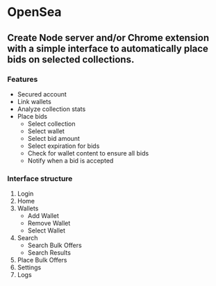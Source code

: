 # OpenSea

## Create Node server and/or Chrome extension with a simple interface to automatically place bids on selected collections.

### **Features**
- Secured account
- Link wallets
- Analyze collection stats
- Place bids
  - Select collection
  - Select wallet
  - Select bid amount
  - Select expiration for bids
  - Check for wallet content to ensure all bids
  - Notify when a bid is accepted

### **Interface structure**
1. Login
2. Home
3. Wallets
    - Add Wallet
   - Remove Wallet
   - Select Wallet
4. Search
    - Search Bulk Offers
   - Search Results
5. Place Bulk Offers
6. Settings
7. Logs
